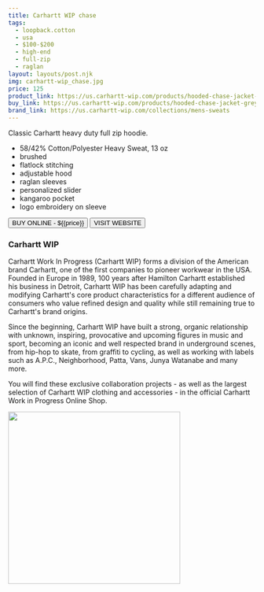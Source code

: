 ```yaml
---
title: Carhartt WIP chase
tags:
  - loopback.cotton
  - usa
  - $100-$200 
  - high-end 
  - full-zip
  - raglan
layout: layouts/post.njk
img: carhartt-wip_chase.jpg
price: 125
product_link: https://us.carhartt-wip.com/products/hooded-chase-jacket-grey-heather
buy_link: https://us.carhartt-wip.com/products/hooded-chase-jacket-grey-heather 
brand_link: https://us.carhartt-wip.com/collections/mens-sweats
---
```

<div class="col col-sm-8">

<p>
Classic Carhartt heavy duty full zip hoodie.

* 58/42% Cotton/Polyester Heavy Sweat, 13 oz
* brushed
* flatlock stitching
* adjustable hood
* raglan sleeves
* personalized slider
* kangaroo pocket
* logo embroidery on sleeve
<p>
    <a href='{{buy_link}}'><button class="button-primary-outlined button-round">BUY ONLINE - ${{price}}</button></a>
    <a href='{{brand_link}}'><button class="button-primary-outlined button-round">VISIT WEBSITE</button></a>
</p>

### Carhartt WIP
<p>Carhartt Work In Progress (Carhartt WIP) forms a division of the American brand Carhartt, one of the first companies to pioneer workwear in the USA. Founded in Europe in 1989, 100 years after Hamilton Carhartt established his business in Detroit, Carhartt WIP has been carefully adapting and modifying Carhartt's core product characteristics for a different audience of consumers who value refined design and quality while still remaining true to Carhartt's brand origins.

Since the beginning, Carhartt WIP have built a strong, organic relationship with unknown, inspiring, provocative and upcoming figures in music and sport, becoming an iconic and well respected brand in underground scenes, from hip-hop to skate, from graffiti to cycling, as well as working with labels such as A.P.C., Neighborhood, Patta, Vans, Junya Watanabe and many more.

You will find these exclusive collaboration projects - as well as the largest selection of Carhartt WIP clothing and accessories - in the official Carhartt Work in Progress Online Shop.</p>

</div>

<div class="col col-sm-4 float-right">
        <img src='/img/{{img}}' height='350' class="float-left">
</div>